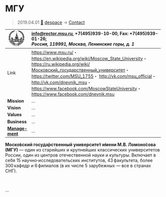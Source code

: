 # МГУ
> 2019.04.01 [🚀](../index/index.md) [despace](index.md) → [Contact](contact.md)

|[![](f/con/m/msu_logo1_thumb.jpg)](f/con/m/msu_logo1.png)|<info@rector.msu.ru>, +7(495)939-10-00, Fax: +7(495)939-01-26;<br> *Россия, 119991, Москва, Ленинские горы, д. 1*|
|:--|:--|
|Link|<https://www.msu.ru/>・ <https://en.wikipedia.org/wiki/Moscow_State_University>・ <https://ru.wikipedia.org/wiki/Московский_государственный_университет>・ <https://twitter.com/MSU_1755>・ <http://vk.com/msu_official>・ <http://vk.com/dnevnik_msu>・ <https://www.facebook.com/MoscowStateUniversity>・ <https://www.facebook.com/dnevnik.msu>|
|**Mission**|…|
|**Vision**|…|
|**Values**|…|
|**Business**|…|
|**[Manage-<br>ment](mgmt.md)**|…|

**Моско́вский госуда́рственный университе́т и́мени М.В. Ломоно́сова (МГУ)** — один из старейших и крупнейших классических университетов России, один из центров отечественной науки и культуры. Включает в себя 15 научно‑исследовательских институтов, 43 факультета, более 300 кафедр и 6 филиалов (в их числе 5 зарубежных — все в странах СНГ).


<p style="page-break-after:always"> </p>

…
